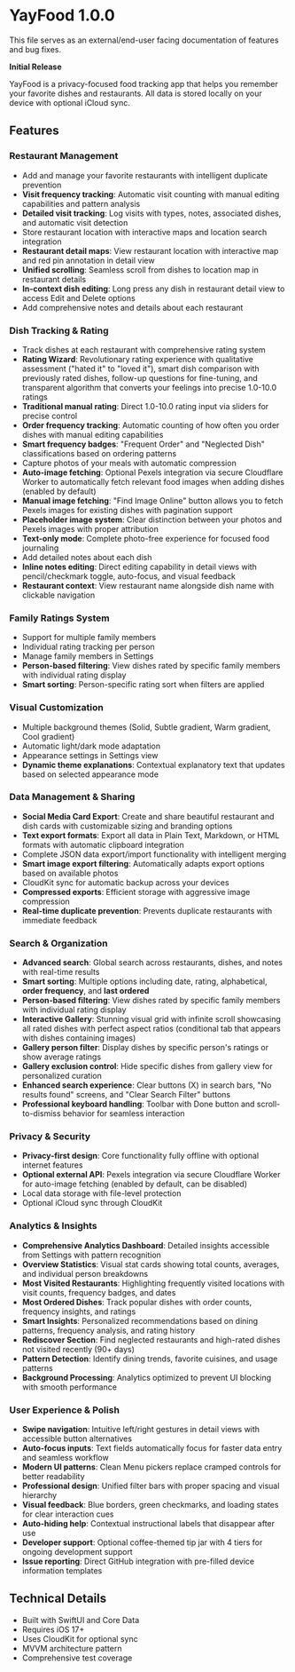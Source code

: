 # YayFood 1.0.0

This file serves as an external/end-user facing documentation of features and bug fixes.

**Initial Release**

YayFood is a privacy-focused food tracking app that helps you remember your favorite dishes and restaurants. All data is stored locally on your device with optional iCloud sync.

## Features

### Restaurant Management
- Add and manage your favorite restaurants with intelligent duplicate prevention
- **Visit frequency tracking**: Automatic visit counting with manual editing capabilities and pattern analysis
- **Detailed visit tracking**: Log visits with types, notes, associated dishes, and automatic visit detection
- Store restaurant location with interactive maps and location search integration
- **Restaurant detail maps**: View restaurant location with interactive map and red pin annotation in detail view
- **Unified scrolling**: Seamless scroll from dishes to location map in restaurant details
- **In-context dish editing**: Long press any dish in restaurant detail view to access Edit and Delete options
- Add comprehensive notes and details about each restaurant

### Dish Tracking & Rating
- Track dishes at each restaurant with comprehensive rating system
- **Rating Wizard**: Revolutionary rating experience with qualitative assessment ("hated it" to "loved it"), smart dish comparison with previously rated dishes, follow-up questions for fine-tuning, and transparent algorithm that converts your feelings into precise 1.0-10.0 ratings
- **Traditional manual rating**: Direct 1.0-10.0 rating input via sliders for precise control
- **Order frequency tracking**: Automatic counting of how often you order dishes with manual editing capabilities
- **Smart frequency badges**: "Frequent Order" and "Neglected Dish" classifications based on ordering patterns
- Capture photos of your meals with automatic compression
- **Auto-image fetching**: Optional Pexels integration via secure Cloudflare Worker to automatically fetch relevant food images when adding dishes (enabled by default)
- **Manual image fetching**: "Find Image Online" button allows you to fetch Pexels images for existing dishes with pagination support
- **Placeholder image system**: Clear distinction between your photos and Pexels images with proper attribution
- **Text-only mode**: Complete photo-free experience for focused food journaling
- Add detailed notes about each dish
- **Inline notes editing**: Direct editing capability in detail views with pencil/checkmark toggle, auto-focus, and visual feedback
- **Restaurant context**: View restaurant name alongside dish name with clickable navigation

### Family Ratings System
- Support for multiple family members
- Individual rating tracking per person
- Manage family members in Settings
- **Person-based filtering**: View dishes rated by specific family members with individual rating display
- **Smart sorting**: Person-specific rating sort when filters are applied

### Visual Customization
- Multiple background themes (Solid, Subtle gradient, Warm gradient, Cool gradient)
- Automatic light/dark mode adaptation
- Appearance settings in Settings view
- **Dynamic theme explanations**: Contextual explanatory text that updates based on selected appearance mode

### Data Management & Sharing
- **Social Media Card Export**: Create and share beautiful restaurant and dish cards with customizable sizing and branding options
- **Text export formats**: Export all data in Plain Text, Markdown, or HTML formats with automatic clipboard integration
- Complete JSON data export/import functionality with intelligent merging
- **Smart image export filtering**: Automatically adapts export options based on available photos
- CloudKit sync for automatic backup across your devices
- **Compressed exports**: Efficient storage with aggressive image compression
- **Real-time duplicate prevention**: Prevents duplicate restaurants with immediate feedback

### Search & Organization
- **Advanced search**: Global search across restaurants, dishes, and notes with real-time results
- **Smart sorting**: Multiple options including date, rating, alphabetical, **order frequency**, and **last ordered**
- **Person-based filtering**: View dishes rated by specific family members with individual rating display
- **Interactive Gallery**: Stunning visual grid with infinite scroll showcasing all rated dishes with perfect aspect ratios (conditional tab that appears with dishes containing images)
- **Gallery person filter**: Display dishes by specific person's ratings or show average ratings
- **Gallery exclusion control**: Hide specific dishes from gallery view for personalized curation
- **Enhanced search experience**: Clear buttons (X) in search bars, "No results found" screens, and "Clear Search Filter" buttons
- **Professional keyboard handling**: Toolbar with Done button and scroll-to-dismiss behavior for seamless interaction

### Privacy & Security
- **Privacy-first design**: Core functionality fully offline with optional internet features
- **Optional external API**: Pexels integration via secure Cloudflare Worker for auto-image fetching (enabled by default, can be disabled)
- Local data storage with file-level protection
- Optional iCloud sync through CloudKit

### Analytics & Insights
- **Comprehensive Analytics Dashboard**: Detailed insights accessible from Settings with pattern recognition
- **Overview Statistics**: Visual stat cards showing total counts, averages, and individual person breakdowns
- **Most Visited Restaurants**: Highlighting frequently visited locations with visit counts, frequency badges, and dates
- **Most Ordered Dishes**: Track popular dishes with order counts, frequency insights, and ratings
- **Smart Insights**: Personalized recommendations based on dining patterns, frequency analysis, and rating history
- **Rediscover Section**: Find neglected restaurants and high-rated dishes not visited recently (90+ days)
- **Pattern Detection**: Identify dining trends, favorite cuisines, and usage patterns
- **Background Processing**: Analytics optimized to prevent UI blocking with smooth performance

### User Experience & Polish
- **Swipe navigation**: Intuitive left/right gestures in detail views with accessible button alternatives
- **Auto-focus inputs**: Text fields automatically focus for faster data entry and seamless workflow
- **Modern UI patterns**: Clean Menu pickers replace cramped controls for better readability
- **Professional design**: Unified filter bars with proper spacing and visual hierarchy
- **Visual feedback**: Blue borders, green checkmarks, and loading states for clear interaction cues
- **Auto-hiding help**: Contextual instructional labels that disappear after use
- **Developer support**: Optional coffee-themed tip jar with 4 tiers for ongoing development support
- **Issue reporting**: Direct GitHub integration with pre-filled device information templates

## Technical Details
- Built with SwiftUI and Core Data
- Requires iOS 17+
- Uses CloudKit for optional sync
- MVVM architecture pattern
- Comprehensive test coverage
